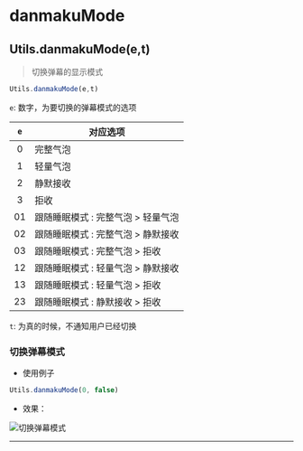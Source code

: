 # danmakuMode

## Utils.danmakuMode(e,t)

> 切换弹幕的显示模式

```javascript
Utils.danmakuMode(e,t)
```

```e```: 数字，为要切换的弹幕模式的选项

|```e```|对应选项|
|:--:|--|
|0|完整气泡|
|1|轻量气泡|
|2|静默接收|
|3|拒收|
|01|跟随睡眠模式  :  完整气泡  >  轻量气泡|
|02|跟随睡眠模式  :  完整气泡  >  静默接收|
|03|跟随睡眠模式  :  完整气泡  >  拒收|
|12|跟随睡眠模式  :  轻量气泡  >  静默接收|
|13|跟随睡眠模式  :  轻量气泡  >  拒收|
|23|跟随睡眠模式  :  静默接收  >  拒收|

```t```: 为真的时候，不通知用户已经切换

### 切换弹幕模式

- 使用例子

```javascript
Utils.danmakuMode(0, false)
```

- 效果：

![切换弹幕模式](https://static.codemao.cn/i/24/5/2/18/0836-9C.png)

---